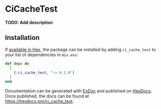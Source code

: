 # CiCacheTest

**TODO: Add description**

## Installation

If [available in Hex](https://hex.pm/docs/publish), the package can be installed
by adding `ci_cache_test` to your list of dependencies in `mix.exs`:

```elixir
def deps do
  [
    {:ci_cache_test, "~> 0.1.0"}
  ]
end
```

Documentation can be generated with [ExDoc](https://github.com/elixir-lang/ex_doc)
and published on [HexDocs](https://hexdocs.pm). Once published, the docs can
be found at <https://hexdocs.pm/ci_cache_test>.

